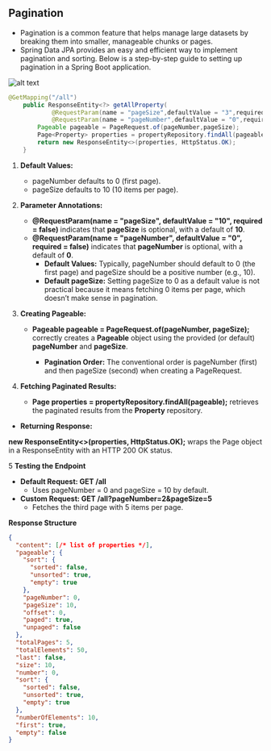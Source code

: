 ## Pagination ##
* Pagination is a common feature that helps manage large datasets by breaking them into smaller, manageable chunks or pages.
* Spring Data JPA provides an easy and efficient way to implement pagination and sorting. Below is a step-by-step guide to setting up pagination in a Spring Boot application.

![alt text](https://i.ibb.co/YXZGCQH/image.png)

```java
@GetMapping("/all")
    public ResponseEntity<?> getAllProperty(
            @RequestParam(name = "pageSize",defaultValue = "3",required = false) int pageSize,
            @RequestParam(name = "pageNumber",defaultValue = "0",required = false) int pageNumber) {
        Pageable pageable = PageRequest.of(pageNumber,pageSize);
        Page<Property> properties = propertyRepository.findAll(pageable);
        return new ResponseEntity<>(properties, HttpStatus.OK);
    }
```


1. **Default Values:**
   * pageNumber defaults to 0 (first page).
   * pageSize defaults to 10 (10 items per page).

2. **Parameter Annotations:**

   * **@RequestParam(name = "pageSize", defaultValue = "10", required = false)** indicates that **pageSize** is optional, with a default of **10**.
   * **@RequestParam(name = "pageNumber", defaultValue = "0", required = false)** indicates that **pageNumber** is optional, with a default of **0**.
     *  **Default Values:** Typically, pageNumber should default to 0 (the first page) and pageSize should be a positive number (e.g., 10).
     * **Default pageSize:** Setting pageSize to 0 as a default value is not practical because it means fetching 0 items per page, which doesn’t make sense in pagination.

3. **Creating Pageable:**

   * **Pageable pageable = PageRequest.of(pageNumber, pageSize);** correctly creates a **Pageable** object using the provided (or default) **pageNumber** and **pageSize**.
     
     * **Pagination Order:** The conventional order is pageNumber (first) and then pageSize (second) when creating a PageRequest.

4. **Fetching Paginated Results:**

   * **Page<Property> properties = propertyRepository.findAll(pageable);** retrieves the paginated results from the **Property** repository.

* **Returning Response:**

**new ResponseEntity<>(properties, HttpStatus.OK);** wraps the Page object in a ResponseEntity with an HTTP 200 OK status.

5 **Testing the Endpoint**
  * **Default Request: GET /all**
    * Uses pageNumber = 0 and pageSize = 10 by default.
  * **Custom Request: GET /all?pageNumber=2&pageSize=5**
    * Fetches the third page with 5 items per page.

**Response Structure**

```json
{
  "content": [/* list of properties */],
  "pageable": {
    "sort": {
      "sorted": false,
      "unsorted": true,
      "empty": true
    },
    "pageNumber": 0,
    "pageSize": 10,
    "offset": 0,
    "paged": true,
    "unpaged": false
  },
  "totalPages": 5,
  "totalElements": 50,
  "last": false,
  "size": 10,
  "number": 0,
  "sort": {
    "sorted": false,
    "unsorted": true,
    "empty": true
  },
  "numberOfElements": 10,
  "first": true,
  "empty": false
}

```